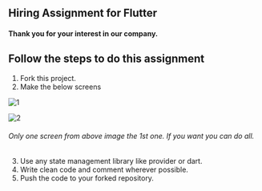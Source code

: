 ## Hiring Assignment for Flutter

#### Thank you for your interest in our company. 

## Follow the steps to do this assignment

1. Fork this project.
2. Make the below screens  

![1](https://steemitimages.com/p/32FTXiZsHoAW6noHJDhrg3W8ZKHVFSsLYM859aTDCF8iErFmDwej7mPWffwQZaKXjz4WXLwzFPAqvcNsCHkvmFrhECA9i98xzK98m6btremwKJEdJ9hFzNzr3xngBixJYCf3QUiqduasomQJ?format=match&mode=fit&width=1280)

![2](https://www.allcrypto.com/wp-content/uploads/2018/07/metalpay.jpg)

###### Only one screen from above image the 1st one. If you want you can do all. 

3. Use any state management library like provider or dart. 
4. Write clean code and comment wherever possible. 
5. Push the code to your forked repository. 
